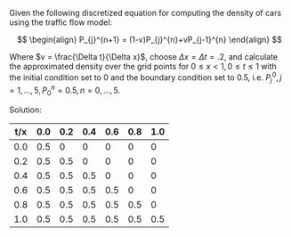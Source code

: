 Given the following discretized equation for computing the density of cars using the traffic flow model:

$$
\begin{align}
P_{j}^{n+1} = (1-v)P_{j}^{n}+vP_{j-1}^{n}
\end{align}
$$

Where $v = \frac{\Delta t}{\Delta x}$, choose $\Delta x = \Delta t=.2$, and calculate the approximated density over the grid points for $0\leq x<1, 0\leq t\leq 1$ with the initial condition set to 0 and the boundary condition set to 0.5, i.e. $P_{j}^{0}, j =1,\dots,5, P_{0}^{n}=0.5, n =0,\dots,5$.

Solution:

| t/x | 0.0 | 0.2 | 0.4 | 0.6 | 0.8 | 1.0 |
| --- | --- | --- | --- | --- | --- | --- |
| 0.0 | 0.5 | 0   | 0   | 0   | 0   | 0   |
| 0.2 | 0.5 | 0.5 | 0   | 0   | 0   | 0   |
| 0.4 | 0.5 | 0.5 | 0.5 | 0   | 0   | 0   |
| 0.6 | 0.5 | 0.5 | 0.5 | 0.5 | 0   | 0   |
| 0.8 | 0.5 | 0.5 | 0.5 | 0.5 | 0.5 | 0   |
| 1.0 | 0.5 | 0.5 | 0.5 | 0.5 | 0.5 | 0.5 |
